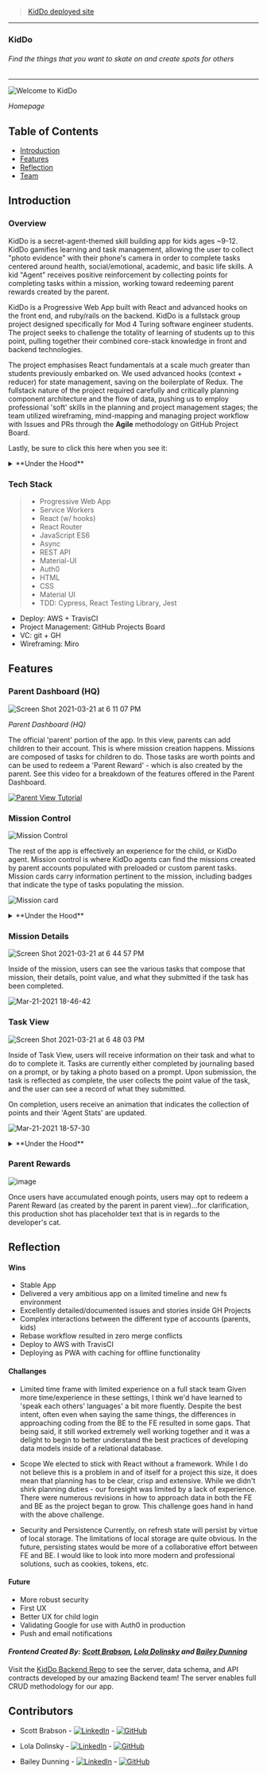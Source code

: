 >[KidDo deployed site](main.d308du7xm8oyif.amplifyapp.com/)

---

### KidDo 
###### Find the things that you want to skate on and create spots for others  

---

![Welcome to KidDo](https://user-images.githubusercontent.com/66697338/111925957-6cb98580-8a70-11eb-8c2e-bc930d5f1872.png)


*Homepage*

## Table of Contents
* [Introduction](#introduction)
* [Features](#features)
* [Reflection](#reflection)
* [Team](#team)


## Introduction

### Overview
KidDo is a secret-agent-themed skill building app for kids ages ~9-12. KidDo gamifies learning and task management, allowing the user to collect "photo evidence" with their phone's camera in order to complete tasks centered around health, social/emotional, academic, and basic life skills. A kid "Agent" receives positive reinforcement by collecting points for completing tasks within a mission, working toward redeeming parent rewards created by the parent.

KidDo is a Progressive Web App built with React and advanced hooks on the front end, and ruby/rails on the backend. KidDo is a fullstack group project designed specifically for Mod 4 Turing software engineer students. The project seeks to challenge the totality of learning of students up to this point, pulling together their combined core-stack knowledge in front and backend technologies.

The project emphasises React fundamentals at a scale much greater than students previously embarked on. We used advanced hooks (context + reducer) for state management, saving on the boilerplate of Redux. The fullstack nature of the project required carefully and critically planning component architecture and the flow of data, pushing us to employ professional 'soft' skills in the planning and project management stages; the team utilized wireframing, mind-mapping and managing project workflow with Issues and PRs through the **Agile** methodology on GitHub Project Board.

Lastly, be sure to click this here when you see it:
<details>
  <summary>**Under the Hood**</summary>
There's more info under here about the functionality being described!
</details>

### Tech Stack
> - Progressive Web App
> - Service Workers
> - React (w/ hooks)
> - React Router
> - JavaScript ES6
> - Async
> - REST API
> - Material-UI
> - Auth0
> - HTML 
> - CSS
> - Material UI
> - TDD: Cypress, React Testing Library, Jest

- Deploy: AWS + TravisCI
- Project Management: GitHub Projects Board
- VC: git + GH
- Wireframing: Miro

## Features 

### **Parent Dashboard (HQ)**

![Screen Shot 2021-03-21 at 6 11 07 PM](https://user-images.githubusercontent.com/66697338/111926038-d0dc4980-8a70-11eb-9f47-55ed0da145ea.png)

*Parent Dashboard (HQ)*

The official 'parent' portion of the app. In this view, parents can add children to their account. This is where mission creation happens. Missions are composed of tasks for children to do. Those tasks are worth points and can be used to redeem a 'Parent Reward' - which is also created by the parent. See this video for a breakdown of the features offered in the Parent Dashboard.

[![Parent View Tutorial](https://user-images.githubusercontent.com/66697338/111926634-41846580-8a73-11eb-921c-7163c8f8836e.png)](https://player.vimeo.com/video/527057071 "Video Title")


### **Mission Control** 

![Mission Control](https://user-images.githubusercontent.com/66697338/111926819-f7e84a80-8a73-11eb-9fec-8bb96872f767.png)

The rest of the app is effectively an experience for the child, or KidDo agent. Mission control is where KidDo agents can find the missions created by parent accounts populated with preloaded or custom parent tasks. Mission cards carry information pertinent to the mission, including badges that indicate the type of tasks populating the mission.

![Mission card](https://user-images.githubusercontent.com/66697338/111926936-7644ec80-8a74-11eb-9476-f73cce6a9537.gif)

<details>
  <summary>**Under the Hood**</summary>

---

This being our first comprehensive full stack project, there were some missteps in the planning stages. To gather a users missions, we do not have a single API call to the backend to get a list of missions for a user by ID...sadly. When the component renders, an API call is made to gather a list of all missions. The user's ID is passed into the endpoint from the Account selection screen, and then collected from the endpoint inside of the `match` object on the Mission Control screen. This ID is then used to filter out all related missions from the entire list of missions. 

In the future, we'd like to retool some of the API calls, including getting all missions by user ID.

---

</details>


### **Mission Details**

![Screen Shot 2021-03-21 at 6 44 57 PM](https://user-images.githubusercontent.com/66697338/111927204-8b6e4b00-8a75-11eb-9759-e0defaaa22a7.png)

Inside of the mission, users can see the various tasks that compose that mission, their details, point value, and what they submitted if the task has been completed.

![Mar-21-2021 18-46-42](https://user-images.githubusercontent.com/66697338/111927286-d1c3aa00-8a75-11eb-9909-fe569757d83b.gif)


### **Task View**

![Screen Shot 2021-03-21 at 6 48 03 PM](https://user-images.githubusercontent.com/66697338/111927324-f9b30d80-8a75-11eb-8af0-31c6ee3addf2.png)

Inside of Task View, users will receive information on their task and what to do to complete it. Tasks are currently either completed by journaling based on a prompt, or by taking a photo based on a prompt. Upon submission, the task is reflected as complete, the user collects the point value of the task, and the user can see a record of what they submitted.

On completion, users receive an animation that indicates the collection of points and their 'Agent Stats' are updated.

![Mar-21-2021 18-57-30](https://user-images.githubusercontent.com/66697338/111927725-53680780-8a77-11eb-8904-228dfe200b62.gif)


<details>
  <summary>**Under the Hood**</summary>

---

The preloaded tasks were composed in a CSV and seeded into our DB. Similar logic exists for creating custom Parent Tasks in Parent View. The logic to render completed cards occurs inside of a `useEffect` in the Daily Mission view. Similar logic updates point totals, task completion tracking, and changes to the missions list. 

---

</details>



### **Parent Rewards**

![image](https://user-images.githubusercontent.com/66697338/111927791-8e6a3b00-8a77-11eb-9e46-2fbd914a2c21.png)

Once users have accumulated enough points, users may opt to redeem a Parent Reward (as created by the parent in parent view)...for clarification, this production shot has placeholder text that is in regards to the developer's cat.


## Reflection


#### Wins

* Stable App
* Delivered a very ambitious app on a limited timeline and new fs environment
* Excellently detailed/documented issues and stories inside GH Projects
* Complex interactions between the different type of accounts (parents, kids)
* Rebase workflow resulted in zero merge conflicts
* Deploy to AWS with TravisCI
* Deploying as PWA with caching for offline functionality

#### Challanges

* Limited time frame with limited experience on a full stack team
Given more time/experience in these settings, I think we'd have learned to 'speak each others' languages' a bit more fluently. Despite the best intent, often even when saying the same things, the differences in approaching coding from the BE to the FE resulted in some gaps. That being said, it still worked extremely well working together and it was a delight to begin to better understand the best practices of developing data models inside of a relational database.

* Scope
We elected to stick with React without a framework. While I do not believe this is a problem in and of itself for a project this size, it does mean that planning has to be clear, crisp and extensive. While we didn't shirk planning duties - our foresight was limited by a lack of experience. There were numerous revisions in how to approach data in both the FE and BE as the project began to grow. This challenge goes hand in hand with the above challenge.

* Security and Persistence
Currently, on refresh state will persist by virtue of local storage. The limitations of local storage are quite obvious. In the future, persisting states would be more of a collaborative effort between FE and BE. I would like to look into more modern and professional solutions, such as cookies, tokens, etc.

#### Future

* More robust security
* First UX
* Better UX for child login
* Validating Google for use with Auth0 in production
* Push and email notifications

#### _Frontend Created By: [Scott Brabson](https://github.com/brabbuss), [Lola Dolinsky](https://github.com/lo-la-do-li) and [Bailey Dunning](https://github.com/baileydunning)_

Visit the [KidDo Backend Repo](https://github.com/kiddo-capstone/kiddo-backend) to see the server, data schema, and API contracts developed by our amazing Backend team! The server enables full CRUD methodology for our app.


## Contributors

- Scott Brabson - [![LinkedIn][linkedin-shield]](https://www.linkedin.com/in/scott-brabson/) - [![GitHub][github-shield]](https://github.com/brabbuss)

- Lola Dolinsky - [![LinkedIn][linkedin-shield]](https://www.linkedin.com/in/lola-dolinsky-15b5b01ba/) - [![GitHub][github-shield]](https://github.com/lo-la-do-li)
 
- Bailey Dunning - [![LinkedIn][linkedin-shield]](https://www.linkedin.com/in/baileydunning/) - [![GitHub][github-shield]](https://github.com/baileydunning)

<!-- MARKDOWN LINKS & IMAGES -->
[linkedin-shield]: https://img.shields.io/badge/-LinkedIn-black.svg?style=flat-square&logo=linkedin&colorB=555
[github-shield]: https://img.shields.io/badge/-GitHub-black.svg?style=flat-square&logo=github&colorB=555
